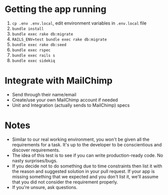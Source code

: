 # Getting the app running

1. `cp .env .env.local`, edit environment variables in `.env.local` file  
2. `bundle install`
3. `bundle exec rake db:migrate`
4. `RAILS_ENV=test bundle exec rake db:migrate`
5. `bundle exec rake db:seed`
6. `bundle exec rspec`
7. `bundle exec rails s`
8. `bundle exec sidekiq`

# Integrate with MailChimp
* Send through their name/email
* Create/use your own MailChimp account if needed
* Unit and Integration (actually sends to MailChimp) specs

# Notes
* Similar to our real working environment, you won't be given all the requirements for a task.  It's up to the developer to be conscientious and discover requirements.
* The idea of this test is to see if you can write production-ready code.  No nasty surprises/bugs.
* If you decide not to do something due to time constraints then list it with the reason and suggested solution in your pull request.  If your app is missing something that we expected and you don't list it, we'll assume that you did not consider the requirement properly.
* If you're unsure, ask questions.
